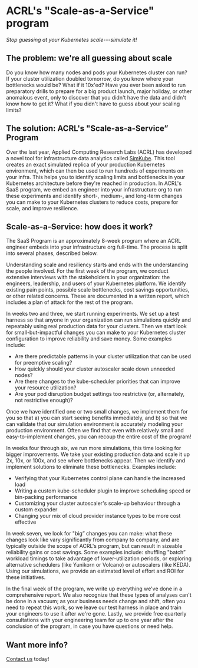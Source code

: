 # ACRL's "Scale-as-a-Service" program

_Stop guessing at your Kubernetes scale---simulate it!_

## The problem: we're all guessing about scale

Do you know how many nodes and pods your Kubernetes cluster can run?  If your cluster utilization doubled tomorrow, do
you know where your bottlenecks would be?  What if it 10x'ed?  Have you ever been asked to run preparatory drills to
prepare for a big product launch, major holiday, or other anomalous event, only to discover that you didn't have the
data and didn't know how to get it?  What if you didn't have to guess about your scaling limits?

## The solution: ACRL's "Scale-as-a-Service” Program

Over the last year, Applied Computing Research Labs (ACRL) has developed a novel tool for infrastructure data analytics
called [SimKube](https://github.com/acrlabs/simkube).  This tool creates an exact simulated replica of your production
Kubernetes environment, which can then be used to  run hundreds of experiments on your infra.  This helps you to
identify scaling limits and bottlenecks in your Kubernetes architecture before they're reached in production.  In ACRL's
SaaS program, we embed an engineer into your infrastructure org to run these experiments and identify short-, medium-,
and long-term changes you can make to your Kubernetes clusters to reduce costs, prepare for scale, and improve
resilience.

## Scale-as-a-Service: how does it work?

The SaaS Program is an approximately 8-week program where an ACRL engineer embeds into your infrastructure org
full-time.  The process is split into several phases, described below.

Understanding scale and resiliency starts and ends with the understanding the people involved.  For the first week of
the program, we conduct extensive interviews with the stakeholders in your organization: the engineers, leadership, and
users of your Kubernetes platform.  We identify existing pain points, possible scale bottlenecks, cost savings
opportunities, or other related concerns.  These are documented in a written report, which includes a plan of attack for
the rest of the program.

In weeks two and three, we start running experiments.  We set up a test harness so that anyone in your organization can
run simulations quickly and repeatably using real production data for  your clusters.  Then we start look for
small-but-impactful changes you can make to your Kubernetes cluster configuration to improve reliability and save money.
Some examples include:

* Are there predictable patterns in your cluster utilization that can be used for preemptive scaling?
* How quickly should your cluster autoscaler scale down unneeded nodes?
* Are there changes to the kube-scheduler priorities that can improve your resource utilization?
* Are your pod disruption budget settings too restrictive (or, alternately, not restrictive enough)?

Once we have identified one or two small changes, we implement them for you so that a) you can start seeing benefits
immediately, and b) so that we can validate that our simulation environment is accurately modeling your production
environment.  Often we find that even with relatively small and easy-to-implement changes, you can recoup the entire
cost of the program!

In weeks four through six, we run more simulations, this time looking for bigger improvements.  We take your existing
production data and scale it up 2x, 10x, or 100x, and see where bottlenecks appear.  Then we identify and implement
solutions to eliminate these bottlenecks.  Examples include:

* Verifying that your Kubernetes control plane can handle the increased load
* Writing a custom kube-scheduler plugin to improve scheduling speed or bin-packing performance
* Customizing your cluster autoscaler's scale-up behaviour through a custom expander
* Changing your mix of cloud provider instance types to be more cost effective

In week seven, we look for "big” changes you can make: what these changes look like vary significantly from company to
company, and are typically outside the scope of ACRL's program, but can result in sizeable reliability gains or cost
savings.  Some examples include: shuffling "batch” workload timings to take advantage of lower-utilization periods, or
exploring alternative schedulers (like Yunikorn or Volcano) or autoscalers (like KEDA).  Using our simulations, we
provide an estimated level of effort and ROI for these initiatives.

In the final week of the program, we write up everything we've done in a comprehensive report.  We also recognize that
these types of analyses can't be done in a vacuum; as your business needs change and shift, often you need to repeat
this work, so we leave our test harness in place and train your engineers to use it after we're gone.  Lastly, we
provide free quarterly consultations with your engineering team for up to one year after the conclusion of the program,
in case you have questions or need help.

## Want more info?

[Contact us](/contact/) today!

